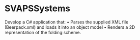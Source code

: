 # SVAPSSystems

Develop	a	C#	application	that:
•  Parses	the	supplied	XML	file	(Beerpack.xml)	and	loads	it	into	an	object	model
•  Renders	a	2D	representation	of	the	folding	scheme.	
